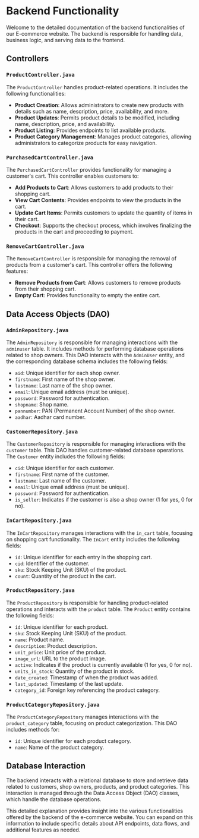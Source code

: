 # Backend Functionality

Welcome to the detailed documentation of the backend functionalities of our E-commerce website. The backend is responsible for handling data, business logic, and serving data to the frontend.

## Controllers

### `ProductController.java`

The `ProductController` handles product-related operations. It includes the following functionalities:

- **Product Creation**: Allows administrators to create new products with details such as name, description, price, availability, and more.
- **Product Updates**: Permits product details to be modified, including name, description, price, and availability.
- **Product Listing**: Provides endpoints to list available products.
- **Product Category Management**: Manages product categories, allowing administrators to categorize products for easy navigation.

### `PurchasedCartController.java`

The `PurchasedCartController` provides functionality for managing a customer's cart. This controller enables customers to:

- **Add Products to Cart**: Allows customers to add products to their shopping cart.
- **View Cart Contents**: Provides endpoints to view the products in the cart.
- **Update Cart Items**: Permits customers to update the quantity of items in their cart.
- **Checkout**: Supports the checkout process, which involves finalizing the products in the cart and proceeding to payment.

### `RemoveCartController.java`

The `RemoveCartController` is responsible for managing the removal of products from a customer's cart. This controller offers the following features:

- **Remove Products from Cart**: Allows customers to remove products from their shopping cart.
- **Empty Cart**: Provides functionality to empty the entire cart.

## Data Access Objects (DAO)

### `AdminRepository.java`

The `AdminRepository` is responsible for managing interactions with the `adminuser` table. It includes methods for performing database operations related to shop owners. This DAO interacts with the `AdminUser` entity, and the corresponding database schema includes the following fields:

- `aid`: Unique identifier for each shop owner.
- `firstname`: First name of the shop owner.
- `lastname`: Last name of the shop owner.
- `email`: Unique email address (must be unique).
- `password`: Password for authentication.
- `shopname`: Shop name.
- `pannumber`: PAN (Permanent Account Number) of the shop owner.
- `aadhar`: Aadhar card number.

### `CustomerRepository.java`

The `CustomerRepository` is responsible for managing interactions with the `customer` table. This DAO handles customer-related database operations. The `Customer` entity includes the following fields:

- `cid`: Unique identifier for each customer.
- `firstname`: First name of the customer.
- `lastname`: Last name of the customer.
- `email`: Unique email address (must be unique).
- `password`: Password for authentication.
- `is_seller`: Indicates if the customer is also a shop owner (1 for yes, 0 for no).

### `InCartRepository.java`

The `InCartRepository` manages interactions with the `in_cart` table, focusing on shopping cart functionality. The `InCart` entity includes the following fields:

- `id`: Unique identifier for each entry in the shopping cart.
- `cid`: Identifier of the customer.
- `sku`: Stock Keeping Unit (SKU) of the product.
- `count`: Quantity of the product in the cart.

### `ProductRepository.java`

The `ProductRepository` is responsible for handling product-related operations and interacts with the `product` table. The `Product` entity contains the following fields:

- `id`: Unique identifier for each product.
- `sku`: Stock Keeping Unit (SKU) of the product.
- `name`: Product name.
- `description`: Product description.
- `unit_price`: Unit price of the product.
- `image_url`: URL to the product image.
- `active`: Indicates if the product is currently available (1 for yes, 0 for no).
- `units_in_stock`: Quantity of the product in stock.
- `date_created`: Timestamp of when the product was added.
- `last_updated`: Timestamp of the last update.
- `category_id`: Foreign key referencing the product category.

### `ProductCategoryRepository.java`

The `ProductCategoryRepository` manages interactions with the `product_category` table, focusing on product categorization. This DAO includes methods for:

- `id`: Unique identifier for each product category.
- `name`: Name of the product category.

## Database Interaction

The backend interacts with a relational database to store and retrieve data related to customers, shop owners, products, and product categories. This interaction is managed through the Data Access Object (DAO) classes, which handle the database operations.

This detailed explanation provides insight into the various functionalities offered by the backend of the e-commerce website. You can expand on this information to include specific details about API endpoints, data flows, and additional features as needed.
